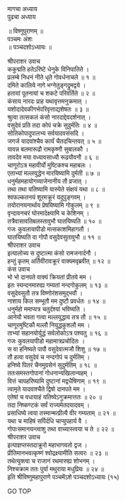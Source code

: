 मागचा अध्याय  
पुढचा अध्याय  
  
॥ विष्णुपुराणम् ॥  
पञ्चमः अंशः  
॥ पञ्चदशोऽध्यायः ॥  
  
श्रीपराशर उवाच  
ककुद्मति हतेऽरिष्टे धेनुके विनिपातिते ।  
प्रलम्बे निधनं नीते धृते गोवर्धनाचले ॥ १ ॥  
दमिते कालिये नागे भग्नेतुङ्गद्रुमद्वये ।  
हतायां पूतनायां च शकटे परिवर्तिते ॥ २ ॥  
कंसाय नारदः प्राह यथावृत्तमनुक्रमात् ।  
यशोदादेवकीगर्भपरिवृत्ताद्यशेषतः ॥ ३ ॥  
श्रुत्वा तत्सकलं कंसो नारदाद्देवदर्शनात् ।  
वसुदेवं प्रति तदा कोपं चक्रे सुदुर्मतिः ॥ ४ ॥  
सोतिकोपादुपालभ्य सर्वयादवसंसदि ।  
जगर्ज यादवांश्चैव कार्यं चैतदचिन्तयत् ॥ ५ ॥  
यावन्न बलमारूढौ रामकृष्णौ सुबालकौ ।  
तावदेव मया वध्यावसाध्यौ रूढयौवनौ ॥ ६ ॥  
चाणूरोऽत्र महावीर्यो मुष्टिकश्च महाबलः ।  
एताभ्यां मल्लयुद्धेन मारयिष्यामि दुर्मती ॥ ७ ॥  
धनुर्महमहायोगव्याजेनानीय तौ व्रजात् ।  
तथा तथा यतिष्यामि यास्येते संक्षयं यथा ॥ ८ ॥  
श्वफल्कतनयं शूरमक्रूरं यदुपुङ्गवम् ।  
तयोरानयनार्थाय प्रेषयिष्यामि गोकुलम् ॥ ९ ॥  
वृन्दावनचरं घोरमादेक्ष्यामि च केशिनम् ।  
तत्रैवासावतिबलस्तावुभौ घातयिष्यति ॥ १० ॥  
गजः कुवलायापीडो मत्सकाशमिहागतौ ।  
घातयिष्यति वा गोपौ वसुदेवसुतावुभौ ॥ ११ ॥  
श्रीपराशर उवाच  
इत्यालोच्य स दुष्टात्मा कंसो रामजनार्दनौ ।  
हन्तुं कृतम् अर्तिवीरावक्रूरं वाक्यमवृब्रवीत् ॥ १२ ॥  
कंस उवाच  
भो भो दानपते वाक्यं क्रियतां प्रीतये मम ।  
इतः स्यन्दनमारुह्य गम्यतां नन्दगोकुलम् ॥ १३ ॥  
वसुदेवसुतौ तत्र विष्णोरंशसमुद्भवौ ।  
नाशाय किल सम्भूतौ मम दुष्टौ प्रवर्धतः ॥ १४ ॥  
धनुर्महो ममाप्यत्र चतुर्दश्यां भविष्यति ।  
आनेयौ भवता गत्वा मल्लयुद्धाय तत्र तौ ॥ १५ ॥  
चाणूरमुष्टिकौ मल्लौ नियुद्धकुशलौ मम ।  
ताभ्यां सहानयोर्युद्धं सर्वलोकोऽत्र पश्यतु ॥ १६ ॥  
गजः कुवलयापीडो महामात्रप्रचोदितः ।  
स वा हनिष्यते पापौ वसुदेवात्मजौ शिशु ॥ १७ ॥  
तौ हत्वा वसुदेवं च नन्दगोपं च दुर्मतिम् ।  
हनिष्ये पितरं चैनमुग्रसेनं सुदुर्मतिम् ॥ १८ ॥  
ततःसमस्तगोपानां गोधनान्यखिलान्यहम् ।  
वित्तं चापहरिष्यामि दुष्टानां मद्वधैषिणाम् ॥ १९ ॥  
त्वामृते यादवाश्चैते द्विषो दानपते मम ।  
एतेषां च वधायाहं यतिष्येऽनुक्रमात्ततः ॥ २० ॥  
तदा निष्कण्टकं सर्वं राज्यमेतदयादवम् ।  
प्रसाधिष्ये त्वया तस्मान्मत्प्रीत्यै वीर गम्यताम् ॥ २१ ॥  
यथा च माहिषं सर्पिर्दधि चाप्युपहार्य वै ।  
गोपाःसमानयन्त्वाशु तथा वाच्यास्त्वया च ते ॥ २२ ॥  
श्रीपराशर उवाच  
इत्याज्ञप्तस्तदाक्रूरो महाभागवतो द्वज ।  
प्रीतिमानभवत्कृष्णं श्वोद्रक्ष्यामीति सत्वरः ॥ २३ ॥  
तथेत्युक्त्वा च राजानं रथमारुह्य शोभनम् ।  
निश्चक्राम ततः पुर्या मथुराया मधुप्रियः ॥ २४ ॥  
इति श्रीविष्णुमहापुराणे पञ्चमेंऽशे पञ्चदशोऽध्यायः (१५)  
  
GO TOP
